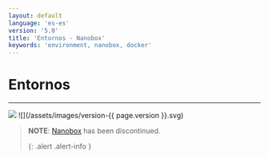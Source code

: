 ```yaml
---
layout: default
language: 'es-es'
version: '5.0'
title: 'Entornos - Nanobox'
keywords: 'environment, nanobox, docker'
---
```


# Entornos
- - -
![](/assets/images/document-status-stable-success.svg) ![](/assets/images/version-{{ page.version }}.svg)

> **NOTE**: [Nanobox][nanobox] has been discontinued. 
> 
> {: .alert .alert-info }

[nanobox]: https://nanobox.io

